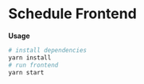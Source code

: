 # Schedule Frontend

**Usage**
```bash
# install dependencies
yarn install
# run frontend
yarn start
```
